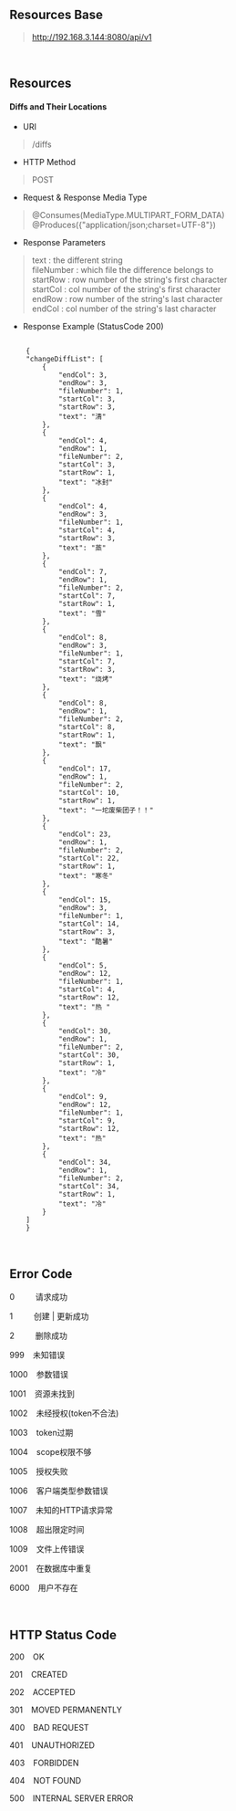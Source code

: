 ## Resources Base
> http://192.168.3.144:8080/api/v1<br>

&nbsp;

## Resources
#### Diffs and Their Locations 
* URI<br>

> /diffs<br>

* HTTP Method<br>
> POST<br>

* Request & Response Media Type<br>
> @Consumes(MediaType.MULTIPART_FORM_DATA)<br>
> @Produces({"application/json;charset=UTF-8"})<br>

* Response Parameters<br>
> text : the different string<br>
> fileNumber : which file the difference belongs to<br>
> startRow : row number of the string's first character<br>
> startCol : col number of the string's first character<br>
> endRow : row number of the string's last character<br>
> endCol : col number of the string's last character<br>

* Response Example (StatusCode 200)<br>
 
```
	
	{
	"changeDiffList": [
        {
            "endCol": 3,
            "endRow": 3,
            "fileNumber": 1,
            "startCol": 3,
            "startRow": 3,
            "text": "清"
        },
        {
            "endCol": 4,
            "endRow": 1,
            "fileNumber": 2,
            "startCol": 3,
            "startRow": 1,
            "text": "冰封"
        },
        {
            "endCol": 4,
            "endRow": 3,
            "fileNumber": 1,
            "startCol": 4,
            "startRow": 3,
            "text": "蒸"
        },
        {
            "endCol": 7,
            "endRow": 1,
            "fileNumber": 2,
            "startCol": 7,
            "startRow": 1,
            "text": "雪"
        },
        {
            "endCol": 8,
            "endRow": 3,
            "fileNumber": 1,
            "startCol": 7,
            "startRow": 3,
            "text": "烧烤"
        },
        {
            "endCol": 8,
            "endRow": 1,
            "fileNumber": 2,
            "startCol": 8,
            "startRow": 1,
            "text": "飘"
        },
        {
            "endCol": 17,
            "endRow": 1,
            "fileNumber": 2,
            "startCol": 10,
            "startRow": 1,
            "text": "一坨废柴团子！！"
        },
        {
            "endCol": 23,
            "endRow": 1,
            "fileNumber": 2,
            "startCol": 22,
            "startRow": 1,
            "text": "寒冬"
        },
        {
            "endCol": 15,
            "endRow": 3,
            "fileNumber": 1,
            "startCol": 14,
            "startRow": 3,
            "text": "酷暑"
        },
        {
            "endCol": 5,
            "endRow": 12,
            "fileNumber": 1,
            "startCol": 4,
            "startRow": 12,
            "text": "热 "
        },
        {
            "endCol": 30,
            "endRow": 1,
            "fileNumber": 2,
            "startCol": 30,
            "startRow": 1,
            "text": "冷"
        },
        {
            "endCol": 9,
            "endRow": 12,
            "fileNumber": 1,
            "startCol": 9,
            "startRow": 12,
            "text": "热"
        },
        {
            "endCol": 34,
            "endRow": 1,
            "fileNumber": 2,
            "startCol": 34,
            "startRow": 1,
            "text": "冷"
        }
    ]
	}

```


&nbsp;

## Error Code
0 &ensp; &ensp; &ensp; 请求成功

1 &ensp; &ensp; &ensp; 创建 | 更新成功

2 &ensp; &ensp; &ensp; 删除成功

999 &ensp; 未知错误

1000 &ensp; 参数错误

1001 &ensp; 资源未找到

1002 &ensp; 未经授权(token不合法)

1003 &ensp; token过期

1004 &ensp; scope权限不够

1005 &ensp; 授权失败

1006 &ensp; 客户端类型参数错误

1007 &ensp; 未知的HTTP请求异常

1008 &ensp; 超出限定时间

1009 &ensp; 文件上传错误

2001 &ensp; 在数据库中重复

6000 &ensp; 用户不存在

&nbsp;

## HTTP Status Code

200 &ensp; OK  

201 &ensp; CREATED 

202 &ensp; ACCEPTED  

301 &ensp; MOVED PERMANENTLY  

400 &ensp; BAD REQUEST 

401 &ensp; UNAUTHORIZED 

403 &ensp; FORBIDDEN 

404 &ensp; NOT FOUND  

500 &ensp; INTERNAL SERVER ERROR  


